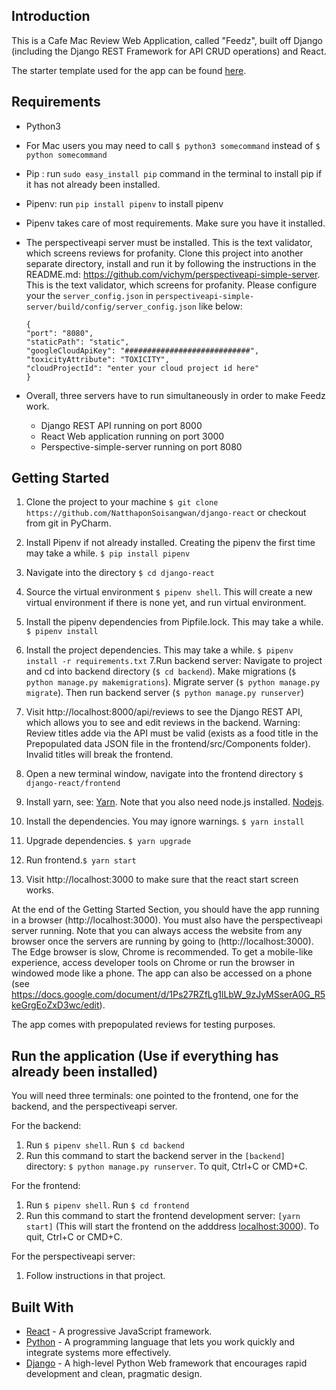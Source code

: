 ## Introduction

This is a Cafe Mac Review Web Application, called "Feedz", built off Django (including the Django REST Framework for API CRUD operations) and React.

The starter template used for the app can be found [here](https://scotch.io/tutorials/build-a-to-do-application-using-django-and-react).

## Requirements
* Python3
* For Mac users you may need to call ```$ python3 somecommand``` instead of ```$ python somecommand```
* Pip : run `sudo easy_install pip` command in the terminal to install pip if it has not already been installed.
* Pipenv: run `pip install pipenv` to install pipenv
* Pipenv takes care of most requirements. Make sure you have it installed.
* The perspectiveapi server must be installed. This is the text validator, which screens reviews for profanity. Clone this project into another separate directory,  install and run it by following the instructions in the README.md: https://github.com/vichym/perspectiveapi-simple-server. This is the text validator, which screens for profanity. 
  Please configure your the `server_config.json` in ``perspectiveapi-simple-server/build/config/server_config.json`` like below: 
  ```
  {
  "port": "8080",
  "staticPath": "static",
  "googleCloudApiKey": "############################",
  "toxicityAttribute": "TOXICITY",
  "cloudProjectId": "enter your cloud project id here"
  }
  ```
  
* Overall, three servers have to run simultaneously in order to make Feedz work.
  - Django REST API running on port 8000
  - React Web application running on port 3000
  - Perspective-simple-server running on port 8080

## Getting Started
1. Clone the project to your machine ```$ git clone https://github.com/NatthaponSoisangwan/django-react``` or checkout from git in PyCharm.
2. Install Pipenv if not already installed. Creating the pipenv the first time may take a while. ```$ pip install pipenv```
3. Navigate into the directory ```$ cd django-react```
4. Source the virtual environment ```$ pipenv shell```. This will create a new virtual environment if there is none yet, and run virtual environment.  
5. Install the pipenv dependencies from Pipfile.lock. This may take a while. ```$ pipenv install```
6. Install the project dependencies. This may take a while. ```$ pipenv install -r requirements.txt```
7.Run backend server: Navigate to project and cd into backend directory (```$ cd backend```). Make migrations  (```$ python manage.py makemigrations```). Migrate server (```$ python manage.py migrate```). Then run backend server (```$ python manage.py runserver```)
8. Visit http://localhost:8000/api/reviews to see the Django REST API, which allows you to see and edit reviews in the backend. Warning: Review titles adde via the API must be valid (exists as a food title in the Prepopulated data JSON file in the frontend/src/Components folder). Invalid titles will break the frontend.


9. Open a new terminal window, navigate into the frontend directory ```$ django-react/frontend```
10. Install yarn, see: [Yarn](https://yarnpkg.com/lang/en/docs/install/). Note that you also need node.js installed. [Nodejs](https://nodejs.org/en/). 
11. Install the dependencies. You may ignore warnings. ```$ yarn install```
12. Upgrade dependencies. ```$ yarn upgrade```
13. Run frontend.```$ yarn start```
14. Visit http://localhost:3000 to make sure that the react start screen works.


At the end of the Getting Started Section, you should have the app running in a browser (http://localhost:3000). You must also have the perspectiveapi server running. Note that you can always access the website from any browser once the servers are running by going to (http://localhost:3000). The Edge browser is slow, Chrome is recommended. To get a mobile-like experience, access developer tools on Chrome or run the browser in windowed mode like a phone. The app can also be accessed on a phone (see https://docs.google.com/document/d/1Ps27RZfLg1lLbW_9zJyMSserA0G_R5keGrgEoZxD3wc/edit).

The app comes with prepopulated reviews for testing purposes.


## Run the application (Use if everything has already been installed)
You will need three terminals: one pointed to the frontend, one for the backend, and the perspectiveapi server.

For the backend:
1. Run ```$ pipenv shell```. Run ```$ cd backend```
2. Run this command to start the backend server in the ```[backend]``` directory: ```$ python manage.py runserver```. To quit, Ctrl+C or CMD+C.

For the frontend:
1. Run ```$ pipenv shell```. Run ```$ cd frontend```
2. Run this command to start the frontend development server: ```[yarn start]``` (This will start the frontend on the adddress [localhost:3000](http://localhost:3000)). To quit, Ctrl+C or CMD+C.

For the perspectiveapi server:
1. Follow instructions in that project.

## Built With

* [React](https://reactjs.org) - A progressive JavaScript framework.
* [Python](https://www.python.org/) - A programming language that lets you work quickly and integrate systems more effectively.
* [Django](http://djangoproject.org/) - A high-level Python Web framework that encourages rapid development and clean, pragmatic design.
